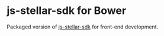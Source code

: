 # js-stellar-sdk for Bower

Packaged version of [js-stellar-sdk](https://github.com/stellar/js-stellar-sdk) for front-end development.
